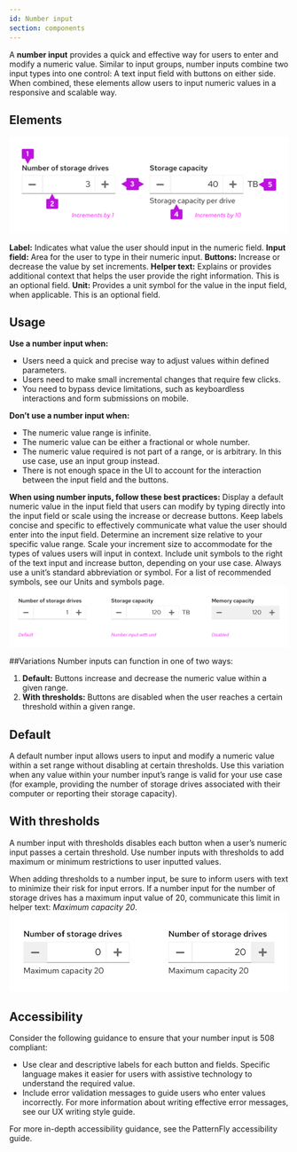 ```yaml
---
id: Number input
section: components
---
```


A **number input** provides a quick and effective way for users to enter and modify a numeric value. Similar to input groups, number inputs combine two input types into one control: A text input field with buttons on either side. When combined, these elements allow users to input numeric values in a responsive and scalable way.

## Elements
<img src="./img/number_input_anatomy.png" alt="Number input elements"/>

**Label:** Indicates what value the user should input in the numeric field.
**Input field:** Area for the user to type in their numeric input.
**Buttons:** Increase or decrease the value by set increments.
**Helper text:** Explains or provides additional context that helps the user provide the right information. This is an optional field.
**Unit:** Provides a unit symbol for the value in the input field, when applicable. This is an optional field.

## Usage
**Use a number input when:**
* Users need a quick and precise way to adjust values within defined parameters.
* Users need to make small incremental changes that require few clicks.
* You need to bypass device limitations, such as keyboardless interactions and form submissions on mobile.

**Don’t use a number input when:**
* The numeric value range is infinite.
* The numeric value can be either a fractional or whole number.
* The numeric value required is not part of a range, or is arbitrary. In this use case, use an input group instead.
* There is not enough space in the UI to account for the interaction between the input field and the buttons.

**When using number inputs, follow these best practices:**
Display a default numeric value in the input field that users can modify by typing directly into the input field or scale using the increase or decrease buttons.
Keep labels concise and specific to effectively communicate what value the user should enter into the input field.
Determine an increment size relative to your specific value range. Scale your increment size to accommodate for the types of values users will input in context.
Include unit symbols to the right of the text input and increase button, depending on your use case. Always use a unit’s standard abbreviation or symbol. For a list of recommended symbols, see our Units and symbols page.
<img src="./img/number_input_states.png" alt="Number input states"/>

##Variations
Number inputs can function in one of two ways:

1. **Default:** Buttons increase and decrease the numeric value within a given range.
2. **With thresholds:** Buttons are disabled when the user reaches a certain threshold within a given range.

## Default
A default number input allows users to input and modify a numeric value within a set range without disabling at certain thresholds. Use this variation when any value within your number input’s range is valid for your use case (for example, providing the number of storage drives associated with their computer or reporting their storage capacity).

## With thresholds
A number input with thresholds disables each button when a user’s numeric input passes a certain threshold. Use number inputs with thresholds to add maximum or minimum restrictions to user inputted values. 

When adding thresholds to a number input, be sure to inform users with text to minimize their risk for input errors. If a number input for the number of storage drives has a maximum input value of 20, communicate this limit in helper text: <i>Maximum capacity 20</i>.
<img src="./img/with_threshold.png" alt="Number input with threshold"/>

## Accessibility
Consider the following guidance to ensure that your number input is 508 compliant:

* Use clear and descriptive labels for each button and fields. Specific language makes it easier for users with assistive technology to understand the required value.
* Include error validation messages to guide users who enter values incorrectly. For more information about writing effective error messages, see our UX writing style guide.

For more in-depth accessibility guidance, see the PatternFly accessibility guide.
